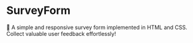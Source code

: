 # SurveyForm
📝 A simple and responsive survey form implemented in HTML and CSS. Collect valuable user feedback effortlessly!

